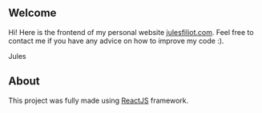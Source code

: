 ## Welcome

Hi! Here is the frontend of my personal website [julesfiliot.com](https://julesfiliot.com/). Feel free to contact me if you have any advice on how to improve my code :).

Jules

## About

This project was fully made using [ReactJS](https://en.reactjs.org/) framework.

